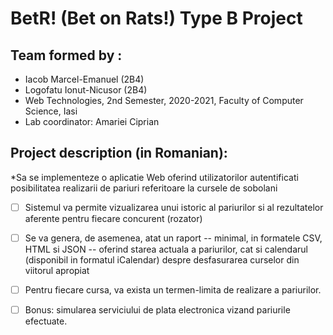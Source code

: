 # BetR! (Bet on Rats!) Type B Project
## Team formed by :
* Iacob Marcel-Emanuel (2B4)
* Logofatu Ionut-Nicusor (2B4)
* Web Technologies, 2nd Semester, 2020-2021, Faculty of Computer Science, Iasi
* Lab coordinator: Amariei Ciprian

## Project description (in Romanian):

*Sa se implementeze o aplicatie Web oferind utilizatorilor autentificati posibilitatea realizarii de pariuri referitoare la cursele de sobolani 
 - [ ] Sistemul va permite vizualizarea unui istoric al pariurilor si al rezultatelor aferente pentru fiecare concurent (rozator)
 - [ ] Se va genera, de asemenea, atat un raport -- minimal, in formatele CSV, HTML si JSON -- oferind starea actuala a pariurilor, cat si calendarul (disponibil in formatul iCalendar) despre desfasurarea curselor din viitorul apropiat
 - [ ] Pentru fiecare cursa, va exista un termen-limita de realizare a pariurilor.
 - [ ] Bonus: simularea serviciului de plata electronica vizand pariurile efectuate.



